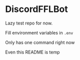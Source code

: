 # DiscordFFLBot

Lazy test repo for now.

Fill environment variables in `.env`

Only has one command right now

Even this README is temp